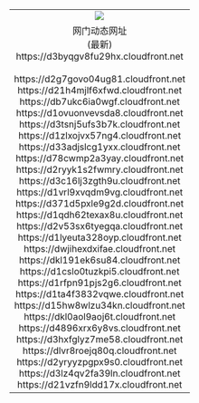 ﻿<table>
  <tr></tr>
  <tr><td colspan=2 align=center><img src="https://d3byqgv8fu29hx.cloudfront.net/Up/oGate.jpg" /></td></tr>
  <tr><td colspan=2 align=center>网门动态网址<br/>(最新)
<br>https://d3byqgv8fu29hx.cloudfront.net
<br/>
<br>https://d2g7govo04ug81.cloudfront.net
<br>https://d21h4mjlf6xfwd.cloudfront.net
<br>https://db7ukc6ia0wgf.cloudfront.net
<br>https://d1ovuonvevsda8.cloudfront.net
<br>https://d3tsnj5ufs3b7k.cloudfront.net
<br>https://d1zlxojvx57ng4.cloudfront.net
<br>https://d33adjslcg1yxx.cloudfront.net
<br>https://d78cwmp2a3yay.cloudfront.net
<br>https://d2ryyk1s2fwmry.cloudfront.net
<br>https://d3c16lj3zgth9u.cloudfront.net
<br>https://d1vrl9xvqdm9vg.cloudfront.net
<br>https://d371d5pxle9g2d.cloudfront.net
<br>https://d1qdh62texax8u.cloudfront.net
<br>https://d2v53sx6tyegqa.cloudfront.net
<br>https://d1lyeuta328oyp.cloudfront.net
<br>https://dwjihexdxifae.cloudfront.net
<br>https://dkl191ek6su84.cloudfront.net
<br>https://d1cslo0tuzkpi5.cloudfront.net
<br>https://d1rfpn91pjs2g6.cloudfront.net
<br>https://d1ta4f3832vqwe.cloudfront.net
<br>https://d15hw8wlzu34kn.cloudfront.net
<br>https://dkl0aol9aoj6t.cloudfront.net
<br>https://d4896xrx6y8vs.cloudfront.net
<br>https://d3hxfglyz7me58.cloudfront.net
<br>https://dlvr8roejq80q.cloudfront.net
<br>https://d2yryyzpgpx9s0.cloudfront.net
<br>https://d3lz4qv2fa39ln.cloudfront.net
<br>https://d21vzfn9ldd17x.cloudfront.net
    </td>
  </tr>
</table>
